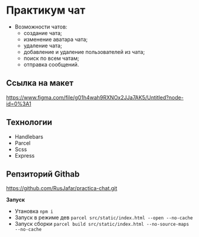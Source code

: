 # Практикум чат

- Возможности чатов:
  - создание чата;
  - изменение аватара чата;
  - удаление чата;
  - добавление и удаление пользователей из чата;
  - поиск по всем чатам;
  - отправка сообщений.
## Ссылка на макет
https://www.figma.com/file/g01h4wah9RXNOx2JJa7AK5/Untitled?node-id=0%3A1

## Технологии 
- Handlebars 
- Parcel
- Scss
- Express

##  Репзиторий  Githab
https://github.com/RusJafar/practica-chat.git

__Запуск__
- Утановка `npm i`
- Запуск в режиме дев `parcel src/static/index.html --open --no-cache`
- Запуск сборки `parcel build src/static/index.html --no-source-maps --no-cache`

